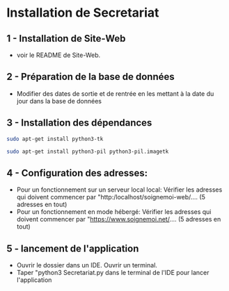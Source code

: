 # Installation de Secretariat

## 1 - Installation de Site-Web

- voir le README de Site-Web.

## 2 - Préparation de la base de données

- Modifier des dates de sortie et de rentrée en les mettant à la date du jour dans la base de données

## 3 - Installation des dépendances

```bash
sudo apt-get install python3-tk
```

```bash
sudo apt-get install python3-pil python3-pil.imagetk
```

## 4 - Configuration des adresses:

- Pour un fonctionnement sur un serveur local local: 
  Vérifier les adresses qui doivent commencer par "http:/localhost/soignemoi-web/.... (5 adresses en tout)
- Pour un fonctionnement en mode hébergé:
  Vérifier les adresses qui doivent commencer par "https://www.soignemoi.net/.... (5 adresses en tout)    

## 5 - lancement de l'application

- Ouvrir le dossier dans un IDE. Ouvrir un terminal.
- Taper "python3 Secretariat.py dans le terminal de l'IDE pour lancer l'application
